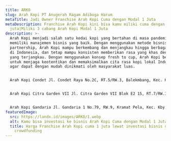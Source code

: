 ```yaml
---
title: ARKO
slug: Arah Kopi PT Anugerah Ragam Adiboga Harum
metaTitle: Jadi Owner Franchise Arah Kopi Cuma dengan Modal 1 Juta
metaDescription: Franchise Arah Kopi kini bisa kamu miliki cuma dengan modal 1
  juta|Miliki 3 cabang Arah Kopi Modal 1 Juta
description: >-
  Arah Kopi menjadi salah satu kedai kopi yang bertahan di masa pandemi karena
  memiliki manajemen bisnis yang baik. Dengan menggunakan metode bisnis
  partnership, Arah Kopi mampu berkembang dan menjangkau hingga berbagai daerah
  di Indonesia, dan tetap mampu konsisten memberikan rasa yang khas dengan harga
  yang terjangkau. Dengan menggunakan konsep fresh to cup, Arah Kopi bertekad
  untuk menjaga keotentikan dan memaksimalkan cita rasa kopi lokal Indonesia
  agar dapat dengan mudah dinikmati oleh masyarakat luas.


  Arah Kopi Condet Jl. Condet Raya No.2C, RT.5/RW.3, Balekmbang, Kec. Kramat jati, Kota Jakarta Timur, Daerah Khusus Ibukota Jakarta 13530


  Arah Kopi Citra Garden VII Jl. Citra Garden VII Blok E2 15, RT.7/RW.11, Kalideres, West Jakarta City, Jakarta 11840


  Arah Kopi Gandaria Jl. Gandaria 1 No.79, RW.9, Kramat Pela, Kec. Kby. Baru, Kota Jakarta Selatan, Daerah Khusus Ibukota Jakarta 12130
featuredImage:
  src: https://landx.id/images/ARKO/1.webp
  alt: Kamu bisa investasi ke bisnis Arah Kopi Cuma dengan Modal 1 Juta
  title: Harga Franchise Arah Kopi cuma 1 juta lewat investasi bisnis di equity
    crowdfunding
---
```

